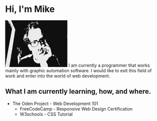 # Hi, I'm Mike

<img src="https://github.com/shootygroove/shootygroove/blob/master/2020-08-18-063418.jpg?raw=true" alt="banner that shows a pic of me having no idea what I got myself into" height=150px width=200px>
I am currently a programmer that works mainly with graphic automation software. I would like to exit this field of work and enter into the world of web development.

## What I am currently learning, how, and where.
* The Oden Project - Web Development 101
  * FreeCodeCamp - Responsive Web Design Certification
  * W3schools - CSS Tutorial
  
